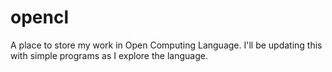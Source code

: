 # opencl
A place to store my work in Open Computing Language. I'll be updating this with simple programs as I explore the language.
